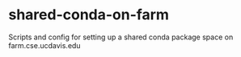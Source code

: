 # shared-conda-on-farm
Scripts and config for setting up a shared conda package space on farm.cse.ucdavis.edu
